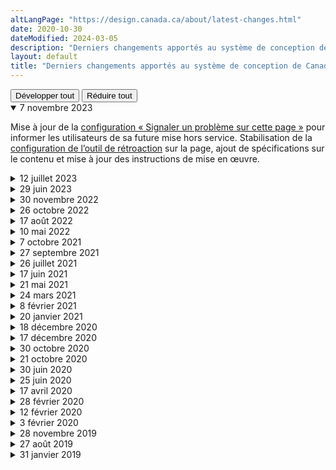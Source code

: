 ```yaml
---
altLangPage: "https://design.canada.ca/about/latest-changes.html"
date: 2020-10-30
dateModified: 2024-03-05
description: "Derniers changements apportés au système de conception de Canada.ca."
layout: default
title: "Derniers changements apportés au système de conception de Canada.ca"
---
```

<div class="btn-group mrgn-bttm-sm">
  <button type="button" class="btn btn-default wb-toggle" data-toggle="{&quot;selector&quot;: &quot;details&quot;, &quot;parent&quot;: &quot;#expand-collapse&quot;, &quot;type&quot;: &quot;on&quot;}">Développer tout</button>
  <button type="button" class="btn btn-default wb-toggle" data-toggle="{&quot;selector&quot;: &quot;details&quot;, &quot;parent&quot;: &quot;#expand-collapse&quot;, &quot;type&quot;: &quot;off&quot;}">Réduire tout</button>
</div>
<div id="expand-collapse">
  <details open="open">
    <summary>7 novembre 2023</summary>
    <p>Mise à jour de la <a href="{{ site.url }}/configurations-conception-communes/signaler-probleme.html">configuration &laquo;&nbsp;Signaler un problème sur cette page&nbsp;&raquo;</a> pour informer les utilisateurs de sa future mise hors service. Stabilisation de la <a href="{{ site.url }}/configurations-conception-communes/outil-retroaction.html">configuration de l’outil de rétroaction</a> sur la page, ajout de spécifications sur le contenu et mise à jour des instructions de mise en œuvre.</p>
  </details>
  <details>
    <summary>12 juillet 2023</summary>
    <p>La page sur le modèle de <a href="{{ site.url }}/configurations-conception-communes/navigation-metro.html">navigation de style métro</a> a été mise à jour afin de supprimer la phrase où l’on déconseille l’utilisation de sous-étapes. Il est vrai que, dans le cas de certains processus plus complexes, l’utilisation de sous-étapes peut s’avérer judicieuse.</p>
  </details>
  <details>
    <summary>29 juin 2023</summary>
    <p>Mise à jour du modèle <a href="{{ site.url }}/configurations-conception-communes/en-tete-general.html">l'en-tête global</a> pour refléter les changements de la conception en fonction de l’étude sur la confiance et du projet Orientation. Il s'agit notamment de documenter les critères à respecter avant de supprimer le menu des thèmes et des sujets, de clarifier la couleur du drapeau dans la signature du gouvernement du Canada et de documenter le fait que les institutions peuvent contextualiser la boîte de recherche. Des conseils sur ce qu'il faut éviter, les conclusions des recherches et la justification des politiques ont également été ajoutés.</p>
  </details>
  <details>
    <summary>30 novembre 2022</summary>
    <p>Mise à jour du modèle de <a href="{{ site.url }}/configurations-conception-communes/pied-page.html">Pied de page général</a> afin de refléter les changements de conception provenant du projet de recherche Orientation dans Canada.ca, y compris des modifications de la bande principale du pied de page et de la bande sous pied de page, ainsi qu'une nouvelle bande contextuelle</p>
  </details>
  <details>
    <summary>26 octobre 2022</summary>
    <p>Nous avons précisé que la page d’index est requise lorsque vous utilisez le <a href="{{ site.url }}/configurations-conception-communes/navigation-metro.html">modèle de navigation de style métro</a></p>
  </details>
  <details>
    <summary>17 août 2022</summary>
    <p>Nous avons précisé les lignes directrices pour <a href="{{ site.url }}/configurations-conception-communes/connexion-contextuel.html">le bouton contextuel «&nbsp;Se connecter&nbsp;»</a></p>
  </details>
  <details>
    <summary>10 mai 2022</summary>
    <p>Nous avons modifié les directives sur les <a href="{{ site.url }}/configurations-conception-communes/alertes-contextuelles.html">alertes contextuelles</a> et les <a href="{{ site.url }}/crise/alertes.html">alertes et perturbations de service</a> pour  :</p>
    <ul>
      <li>ajouter un exemple d’avertissement supplémentaire qui comprend une date;</li>
      <li>ajouter un lien vers un article de blogue sur la « fatigue d’alerte »;</li>
      <li>modifier la définition et conseils de mise en œuvre.</li>
    </ul>
  </details>
  <details>
    <summary>7 octobre 2021</summary>
    <p>Nous avons modifié les directives du <a href="{{ site.url }}/configurations-conception-communes/pied-page.html">Pied de page du site</a> pour spécifier que les liens suivants peuvent être contextualisés pour mener à des pages spécifiques aux ministères :</p>
    <ul>
      <li>Contactez-nous</li>
      <li>Avis</li>
      <li>Confidentialité</li>
    </ul>
  </details>
  <details>
    <summary>27 septembre 2021</summary>
    <p>Nous avons publié une nouvelle version du gabarit <a href="{{ site.url }}/modeles-obligatoire/pages-profil-ministres.html">profil des ministres</a>.</p>
  </details>
  <details>
    <summary>26 juillet 2021</summary>
    <p>Nous avons ajouté une section au sujet de l'<a href="{{ site.url }}/amelioration-continue.html">amélioration continue du contenu Web</a>.</p>
  </details>
  <details>
    <summary>17 juin 2021</summary>
    <p>Nous avons modifié la documentation du <a href="{{ site.url }}/configurations-conception-communes/pied-page.html">Pied de page du site</a> pour rendre la configuration <a href="{{ site.url }}/configurations-conception-communes/signaler-probleme.html">Signaler un problème sur cette page</a> facultative.</p>
  </details>
  <details>
    <summary>21 mai 2021</summary>
    <p>Nous avons fait les changements suivants :</p>
    <ul>
      <li>Nous avons ajouté une nouvelle version bêta du modèle <a href="{{ site.url }}/configurations-conception-communes/tableaux.html">Tableaux</a> pour les rendre adaptatifs sur les petits écrans.</li>
      <li>Nous avons retiré le modèle de Bannière promotionnelle.</li>
    </ul>
  </details>
  <details>
    <summary>24 mars 2021</summary>
    <p>Nous avons ajouté des lignes directrices sur l'<a href="{{ site.url }}/directives/donnees-structurees.html">Ajout de données structurées sur les pages de Canada.ca</a>.</p>
  </details>
  <details>
    <summary>8 février 2021</summary>
    <p>Nous avons ajouté la composante <a href="{{ site.url }}/configurations-conception-communes/etiquettes.html">Étiquettes</a> à la bibliothèque.</p>
  </details>
  <details>
    <summary>20 janvier 2021</summary>
    <p>Nous avons fait les changements suivants :</p>
    <ul>
      <li>Nous avons ajouté une nouvelle version bêta du modèle <a href="{{ site.url }}/configurations-conception-communes/navigation-metro.html">Navigation de style métro</a> pour diviser le contenu long et complexe.</li>
      <li>Nous avons ajouté une nouvelle version bêta d'un bouton de connexion uniforme dans le modèle <a href="{{ site.url }}/configurations-conception-communes/boutons.html">Boutons</a>.</li>
      <li>Nous avons remplacé le modèle d'avertissement superposé par un nouveau modèle d'<a href="{{ site.url }}/configurations-conception-communes/avis-confidentialite.html">Avis de confidentialité</a> qui utilise la conception Afficher/Masquer.</li>
    </ul>
  </details>
  <details>
    <summary>18 décembre 2020</summary>
    <p>Nous avons mis à jour la composante <a href="{{ site.url }}/configurations-conception-communes/alertes-contextuelles.html">Alertes contextuelles</a> pour utiliser le nouveau style d'alerte.</p>
  </details>
  <details>
    <summary>17 décembre 2020</summary>
    <p>Nous avons fait les changements suivants :</p>
    <ul>
      <li>nous avons  mis à jour la <a href="{{ site.url }}/">page d'accueil du système de conception</a> pour faciliter le repérage des différentes directives</li>
      <li>nous avons ajouté une nouvelle section intitulée <a href="https://design.canada.ca/designing-content.html">Concevoir du contenu pour Canada.ca</a> qui explique comment utiliser les lignes directrices pour concevoir un contenu qui aide les gens</li>
    </ul>
  </details>
  <details>
    <summary>30 octobre 2020</summary>
    <p>Nous avons fait les changements mineurs suivants :</p>
    <ul>
      <li>Nous avons mis à jour les lignes directrices de la  conception de configuration <a href="{{ site.url }}/configurations-conception-communes/boutons.html">Boutons</a> pour ajouter des exemples codés et spécifier quel style utiliser dans quelle situation.</li>
      <li>Nous avons mis à jour les lignes directrices de la  conception de configuration <a href="{{ site.url }}/configurations-conception-communes/carrousels.html">Carrousels</a> pour spécifier quand utiliser cette configuration et quand l'éviter.</li>
    </ul>
  </details>
  <details>
    <summary>21 octobre 2020</summary>
    <ul>
      <li>Nous avons modifié les <a href="https://www.canada.ca/fr/secretariat-conseil-tresor/services/communications-gouvernementales/specifications-contenu-architecture-information-canada/elements-obligatoires.html">Éléments obligatoires du système de conception</a> pour spécifier que l'utilisation du <a href="{{ site.url }}/configurations-conception-communes/canada-point-ca.html">domaine Canada.ca</a> est obligatoire.</li>
      <li>Nous avons ajouté une une version bêta de la conception de configuration <a href="{{ site.url }}/configurations-conception-communes/cases-cocher-boutons-radio.html">Cases à cocher et boutons radio</a>.</li>
    </ul>
  </details>
  <details>
    <summary>30 juin 2020</summary>
    <p>Nous avons ajouté une nouvelle version bêta du <a href="{{ site.url }}/modeles-obligatoire/theme-sujet.html">modèle de page de thème et de sujet</a>. </p>
  </details>
  <details>
    <summary>25 juin 2020</summary>
    <p>Nous avons transféré la conception et les exigences détaillées de l'en-tête et du pied de page dans la bibliothèque du système de conception, et nous avons modifié la version pour écran de petite taille de l'<a href="{{ site.url }}/configurations-conception-communes/en-tete-general.html">en-tête général</a>. </p>
  </details>
  <details>
    <summary>17 avril 2020</summary>
    <p>Nous avons modifié la configuration de conception <a href="{{ site.url }}/configurations-conception-communes/fil-ariane.html">Fil d'Ariane</a> : le premier élément est passé de «&nbsp;Accueil&nbsp;» à «&nbsp;Canada.ca&nbsp;». </p>
  </details>
  <details>
    <summary>28 février 2020</summary>
    <p>Nous avons fait des modifications aux modèles suivants pour refléter la nouvelle <cite>Politique sur les services et le numérique</cite>: </p>
    <ul>
      <li><a href="{{ site.url }}/modeles-recommandes/pages-comptes-rendu-rendement-services-insitutionnels.html">Page de compte rendu du rendement des services institutionnels</a></li>
      <li><a href="{{ site.url }}/modeles-recommandes/pages-lancement-service.html">Pages de lancement d’un service</a></li>
    </ul>
  </details>
  <details>
    <summary>12 février 2020</summary>
    <p>Les carrousels ne sont plus obligatoires sur les <a href="{{ site.url }}/modeles-obligatoire/pages-theme.html">pages de thème</a>.</p>
  </details>
  <details>
    <summary>3 février 2020</summary>
    <p>Nous avons fait les changements suivants :</p>
    <ul>
      <li>Nous avons ajouté <a href="https://www.canada.ca/fr/secretariat-conseil-tresor/services/communications-gouvernementales/guide-redaction-contenu-canada.html#wp1-2-1b">Rédiger pour assurer l’inclusion</a> à la section Principes de rédaction pour le contenu Web du <cite>Guide de rédaction du contenu du site Canada.ca</cite>. </li>
      <li>Nous avons modifié le texte de la section Accès à l'information et protection des renseignements personnels du modèle <a href="{{ site.url }}/modeles-recommandes/transparence.html">Transparence et rapports sur l'organisation</a>.</li>
    </ul>
  </details>
  <details>
    <summary>28 novembre 2019</summary>
    <p>Nous avons fait les changements suivants :</p>
    <ul>
      <li><a href="https://www.canada.ca/fr/secretariat-conseil-tresor/services/communications-gouvernementales/specifications-contenu-architecture-information-canada/elements-obligatoires.html">Éléments obligatoires</a>: nous avons déplacé les directives détaillées sur les éléments obligatoires vers la bibliothèque de modèles et de configuration de conception.</li>
      <li><a href="{{ site.url }}/modeles-obligatoire/pages-profil-institutionnel.html">Page d'accueil institutionnelle</a>: nous présentons un nouveau modèle bêta pour la page d'accueil institutionnelle, en fusionnant les profils institutionnel et organisationnel pour mieux refléter le rôle et le but de ce modèle obligatoire.</li>
      <li><a href="{{ site.url }}/configurations-conception-communes/signaler-probleme.html">Signaler un problème</a>: nous avons modifié les directives pour permettre une certaine personnalisation.</li>
      <li><a href="{{ site.url }}/modeles-recommandes/transparence.html">Modèle de transparence</a>: nous suggérons une nouvelle mise en page pour la transparence et les rapports organisationnels.</li>
      <li><a href="{{ site.url }}/modeles-recommandes/base.html">Mise en page de base</a>: nous avons créé des exemples qui montrent comment les modèles peuvent être combinés sur une mise en page de base.</li>
      <li><a href="{{ site.url }}/configurations-conception-communes/alertes-contextuelles.html">Alertes contextuelles</a>: nous présentons un nouveau modèle bêta pour les alertes contextuelles.</li>
      <li><a href="{{ site.url }}/configurations-conception-communes/contenu-reductible.html">Afficher/masquer</a>: nous avons modifié les directives pour permettre l'utilisation d'afficher/masquer du contenu pour présenter un choix entre des réponses mutuellement exclusives.</li>
    </ul>
  </details>
  <details>
    <summary>27 août 2019</summary>
    <p>Nous avons fait le changement mineur suivant :</p>
    <ul>
      <li>Nous avons modifié la configuration <a href="{{ site.url }}/configurations-conception-communes/date-modification.html">Date de modification </a>pour refléter le format utilisé présentement dans le site Canada.ca : aaaa-mm-jj. </li>
    </ul>
  </details>
  <details>
    <summary>31 janvier 2019</summary>
    <p>Nous avons fait une mise à jour majeure du système de conception de Canada.ca :</p>
    <ul>
      <li>Les <a href="/fr/secretariat-conseil-tresor/services/communications-gouvernementales/specifications-contenu-architecture-information-canada.html">Spécifications du contenu et de l'architecture de l'information pour Canada.ca</a> ne contiennent maintenant que les exigences essentielles :</li>
      <ul>
        <li>Qui doit utiliser le système de conception de Canada.ca</li>
        <li>Quels sont les éléments obligatoires</li>
        <li>Comment organiser le contenu</li>
        <li>Comment concevoir le contenu</li>
      </ul>
      <li>Les <a href="/fr/secretariat-conseil-tresor/services/communications-gouvernementales/specifications-contenu-architecture-information-canada/elements-obligatoires.html">Éléments obligatoires</a> spécifient ce que les ministères doivent faire pour refléter la marque numérique fiable du gouvernement du Canada.</li>
      <li>La <a href="/fr/gouvernement/a-propos/systeme-conception/bibliotheque-modeles.html">Bibliothèque de modèles et de configurations de conception</a> contient tous les renseignements détaillés sur les modèles et les configurations de conception spécifiques.</li>
      <li>Un nouveau <a href="/fr/gouvernement/a-propos/systeme-conception/bibliotheque-modeles/trouvez-modeles-configurations-conception-contenu-web.html">sélecteur interactif</a> facilite la recherche du bon modèle ou de la bonne configuration de conception.</li>
      <li>La section <a href="/fr/secretariat-conseil-tresor/services/communications-gouvernementales/specifications-contenu-architecture-information-canada/organiser-contenu.html">Organiser le contenu</a> simplifie les renseignements sur l'architecture de l'information, les catégories de besoins des utilisateurs et le modèle d'URL.</li>
      <li>Le modèle de <a href="{{ site.url }}/modeles-obligatoire/page-sujet.html">page de sujet</a> est maintenant obligatoire seulement pour les 2 premiers niveaux de sujet, bien qu'il puisse être utilisé pour les niveaux inférieurs lorsqu'approprié.</li>
      <li>Le modèle de page d'accueil a été mis à jour pour refléter les modifications apportées au site en direct.</li>
    </ul>
    <p>Dans l'ensemble, cette mise à jour marque un changement de philosophie. Nous avons raccourci la liste des éléments obligatoires et mis l’accent sur la réussite des tâches pour les utilisateurs. Des modifications et des améliorations étayées par des preuves seront apportées régulièrement aux modèles et aux configurations de conception. Toutes les modifications seront documentées sur cette page.</p>
  </details>
</div>
